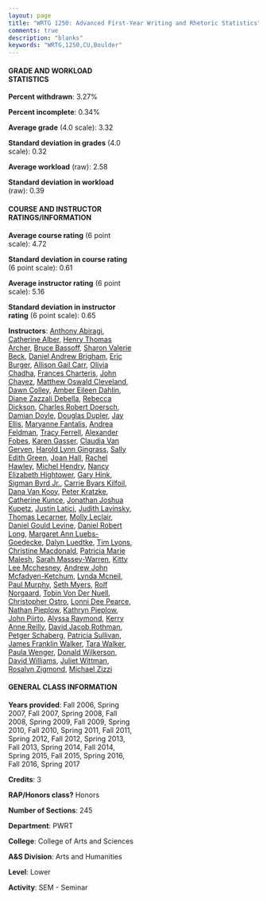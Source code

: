 ```yaml
---
layout: page
title: "WRTG 1250: Advanced First-Year Writing and Rhetoric Statistics"
comments: true
description: "blanks"
keywords: "WRTG,1250,CU,Boulder"
---
```

<head>
<script src="https://ajax.googleapis.com/ajax/libs/jquery/2.1.3/jquery.min.js"></script>
<script src="https://dl.dropboxusercontent.com/s/pc42nxpaw1ea4o9/highcharts.js?dl=0"></script>
<!-- <script src="../assets/js/highcharts.js"></script> -->
<style type="text/css">@font-face {
	font-family: "Bebas Neue";
	src: url(https://www.filehosting.org/file/details/544349/BebasNeue Regular.otf) format("opentype");
	}
	h1.Bebas { 
		font-family: "Bebas Neue", Verdana, Tahoma;
	}
</style>
</head>
<body>
	<div id="container" style="float: right; width: 45%; height: 88%; margin-left: 2.5%; margin-right: 2.5%;"></div>
	<script language="JavaScript">
		$(document).ready(function() {
		var chart = {type: 'column'};
		var title = {text: 'Grade Distribution'};
		var xAxis = {categories: ['A','B','C','D','F'],crosshair: true};
		var yAxis = {min: 0,title: {text: 'Percentage'}};
		var tooltip = {headerFormat: '<center><b><span style="font-size:20px">{point.key}</span></b></center>',
		               pointFormat: '<td style="padding:0"><b>{point.y:.1f}%</b></td>',
		               footerFormat: '</table>',shared: true,useHTML: true};
		var plotOptions = {column: {pointPadding: 0.0,borderWidth: 0}};  
		var credits = {enabled: false};var series= [{name: 'Percent',data: [51.47,38.34,6.36,1.17,2.65,]}];
		var json = {};
		json.chart = chart;
		json.title = title;
		json.tooltip = tooltip;
		json.xAxis = xAxis;
		json.yAxis = yAxis;  
		json.series = series;
		json.plotOptions = plotOptions;  
		json.credits = credits;
		$('#container').highcharts(json);
	});
	</script>
</body>
			   
#### GRADE AND WORKLOAD STATISTICS

**Percent withdrawn**: 3.27%

**Percent incomplete**: 0.34%

**Average grade** (4.0 scale): 3.32

**Standard deviation in grades** (4.0 scale): 0.32

**Average workload** (raw): 2.58

**Standard deviation in workload** (raw): 0.39

#### COURSE AND INSTRUCTOR RATINGS/INFORMATION

**Average course rating** (6 point scale): 4.72

**Standard deviation in course rating** (6 point scale): 0.61

**Average instructor rating** (6 point scale): 5.16

**Standard deviation in instructor rating** (6 point scale): 0.65

**Instructors**: <a href='../../instructors/Anthony_Abiragi'>Anthony Abiragi</a>, <a href='../../instructors/Catherine_Alber'>Catherine Alber</a>, <a href='../../instructors/Henry_Thomas_Archer'>Henry Thomas Archer</a>, <a href='../../instructors/Bruce_Bassoff'>Bruce Bassoff</a>, <a href='../../instructors/Sharon_Valerie_Beck'>Sharon Valerie Beck</a>, <a href='../../instructors/Daniel_Andrew_Brigham'>Daniel Andrew Brigham</a>, <a href='../../instructors/Eric_Burger'>Eric Burger</a>, <a href='../../instructors/Allison_Gail_Carr'>Allison Gail Carr</a>, <a href='../../instructors/Olivia_Chadha'>Olivia Chadha</a>, <a href='../../instructors/Frances_Charteris'>Frances Charteris</a>, <a href='../../instructors/John_Chavez'>John Chavez</a>, <a href='../../instructors/Matthew_Oswald_Cleveland'>Matthew Oswald Cleveland</a>, <a href='../../instructors/Dawn_Colley'>Dawn Colley</a>, <a href='../../instructors/Amber_Eileen_Dahlin'>Amber Eileen Dahlin</a>, <a href='../../instructors/Diane_Zazzali_Debella'>Diane Zazzali Debella</a>, <a href='../../instructors/Rebecca_Dickson'>Rebecca Dickson</a>, <a href='../../instructors/Charles_Robert_Doersch'>Charles Robert Doersch</a>, <a href='../../instructors/Damian_Doyle'>Damian Doyle</a>, <a href='../../instructors/Douglas_Dupler'>Douglas Dupler</a>, <a href='../../instructors/Jay_Ellis'>Jay Ellis</a>, <a href='../../instructors/Maryanne_Fantalis'>Maryanne Fantalis</a>, <a href='../../instructors/Andrea_Feldman'>Andrea Feldman</a>, <a href='../../instructors/Tracy_Ferrell'>Tracy Ferrell</a>, <a href='../../instructors/Alexander_Fobes'>Alexander Fobes</a>, <a href='../../instructors/Karen_Gasser'>Karen Gasser</a>, <a href='../../instructors/Claudia_Van_Gerven'>Claudia Van Gerven</a>, <a href='../../instructors/Harold_Lynn_Gingrass'>Harold Lynn Gingrass</a>, <a href='../../instructors/Sally_Edith_Green'>Sally Edith Green</a>, <a href='../../instructors/Joan_Hall'>Joan Hall</a>, <a href='../../instructors/Rachel_Hawley'>Rachel Hawley</a>, <a href='../../instructors/Michel_Hendry'>Michel Hendry</a>, <a href='../../instructors/Nancy_Elizabeth_Hightower'>Nancy Elizabeth Hightower</a>, <a href='../../instructors/Gary_Hink'>Gary Hink</a>, <a href='../../instructors/Sigman_Byrd_Jr.'>Sigman Byrd Jr.</a>, <a href='../../instructors/Carrie_Byars_Kilfoil'>Carrie Byars Kilfoil</a>, <a href='../../instructors/Dana_Van_Kooy'>Dana Van Kooy</a>, <a href='../../instructors/Peter_Kratzke'>Peter Kratzke</a>, <a href='../../instructors/Catherine_Kunce'>Catherine Kunce</a>, <a href='../../instructors/Jonathan_Joshua_Kupetz'>Jonathan Joshua Kupetz</a>, <a href='../../instructors/Justin_Latici'>Justin Latici</a>, <a href='../../instructors/Judith_Lavinsky'>Judith Lavinsky</a>, <a href='../../instructors/Thomas_Lecarner'>Thomas Lecarner</a>, <a href='../../instructors/Molly_Leclair'>Molly Leclair</a>, <a href='../../instructors/Daniel_Gould_Levine'>Daniel Gould Levine</a>, <a href='../../instructors/Daniel_Robert_Long'>Daniel Robert Long</a>, <a href='../../instructors/Margaret_Ann_Luebs-Goedecke'>Margaret Ann Luebs-Goedecke</a>, <a href='../../instructors/Dalyn_Luedtke'>Dalyn Luedtke</a>, <a href='../../instructors/Tim_Lyons'>Tim Lyons</a>, <a href='../../instructors/Christine_Macdonald'>Christine Macdonald</a>, <a href='../../instructors/Patricia_Marie_Malesh'>Patricia Marie Malesh</a>, <a href='../../instructors/Sarah_Massey-Warren'>Sarah Massey-Warren</a>, <a href='../../instructors/Kitty_Lee_Mcchesney'>Kitty Lee Mcchesney</a>, <a href='../../instructors/Andrew_John_Mcfadyen-Ketchum'>Andrew John Mcfadyen-Ketchum</a>, <a href='../../instructors/Lynda_Mcneil'>Lynda Mcneil</a>, <a href='../../instructors/Paul_Murphy'>Paul Murphy</a>, <a href='../../instructors/Seth_Myers'>Seth Myers</a>, <a href='../../instructors/Rolf_Norgaard'>Rolf Norgaard</a>, <a href='../../instructors/Tobin_Von_Der_Nuell'>Tobin Von Der Nuell</a>, <a href='../../instructors/Christopher_Ostro'>Christopher Ostro</a>, <a href='../../instructors/Lonni_Dee_Pearce'>Lonni Dee Pearce</a>, <a href='../../instructors/Nathan_Pieplow'>Nathan Pieplow</a>, <a href='../../instructors/Kathryn_Pieplow'>Kathryn Pieplow</a>, <a href='../../instructors/John_Piirto'>John Piirto</a>, <a href='../../instructors/Alyssa_Raymond'>Alyssa Raymond</a>, <a href='../../instructors/Kerry_Anne_Reilly'>Kerry Anne Reilly</a>, <a href='../../instructors/David_Jacob_Rothman'>David Jacob Rothman</a>, <a href='../../instructors/Petger_Schaberg'>Petger Schaberg</a>, <a href='../../instructors/Patricia_Sullivan'>Patricia Sullivan</a>, <a href='../../instructors/James_Franklin_Walker'>James Franklin Walker</a>, <a href='../../instructors/Tara_Walker'>Tara Walker</a>, <a href='../../instructors/Paula_Wenger'>Paula Wenger</a>, <a href='../../instructors/Donald_Wilkerson'>Donald Wilkerson</a>, <a href='../../instructors/David_Williams'>David Williams</a>, <a href='../../instructors/Juliet_Wittman'>Juliet Wittman</a>, <a href='../../instructors/Rosalyn_Zigmond'>Rosalyn Zigmond</a>, <a href='../../instructors/Michael_Zizzi'>Michael Zizzi</a>

#### GENERAL CLASS INFORMATION

**Years provided**: Fall 2006, Spring 2007, Fall 2007, Spring 2008, Fall 2008, Spring 2009, Fall 2009, Spring 2010, Fall 2010, Spring 2011, Fall 2011, Spring 2012, Fall 2012, Spring 2013, Fall 2013, Spring 2014, Fall 2014, Spring 2015, Fall 2015, Spring 2016, Fall 2016, Spring 2017

**Credits**: 3

**RAP/Honors class?** Honors

**Number of Sections**: 245

**Department**: PWRT

**College**: College of Arts and Sciences

**A&S Division**: Arts and Humanities

**Level**: Lower

**Activity**: SEM - Seminar
